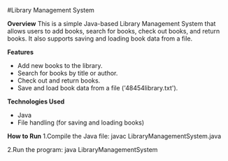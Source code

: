 #Library Management System

**Overview**
This is a simple Java-based Library Management System that allows users to add books, search for books, check out books, and return books. It also supports saving and loading book data from a file.

**Features**
- Add new books to the library.
- Search for books by title or author.
- Check out and return books.
- Save and load book data from a file ('48454library.txt').

**Technologies Used**
- Java
- File handling (for saving and loading books)

**How to Run**
1.Compile the Java file:
  javac LibraryManagementSystem.java
  
2.Run the program:
 java LibraryManagementSystem
